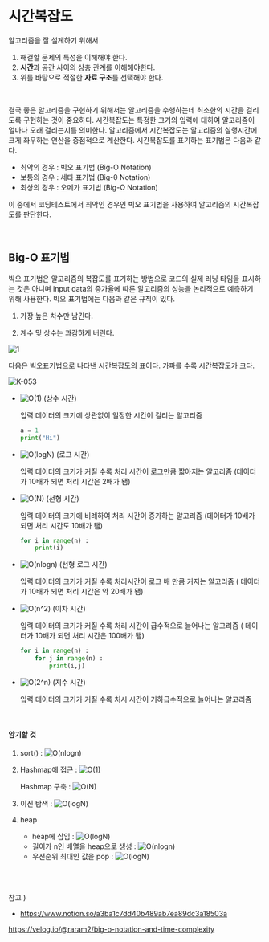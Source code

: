 #  시간복잡도

알고리즘을 잘 설계하기 위해서 

1. 해결할 문제의 특성을 이해해야 한다.
2. **시간**과 공간 사이의 상충 관계를 이해해야한다. 
3. 위를 바탕으로 적절한 **자료 구조**를 선택해야 한다. 

<br>

결국 좋은 알고리즘을 구현하기 위해서는 알고리즘을 수행하는데 최소한의 시간을 걸리도록 구현하는 것이 중요하다. 시간복잡도는 특정한 크기의 입력에 대하여 알고리즘이 얼마나 오래 걸리는지를 의미한다. 알고리즘에서 시간복잡도는 알고리즘의 실행시간에 크게 좌우하는 연산을 중점적으로 계산한다. 시간복잡도를 표기하는 표기법은 다음과 같다.

- 최악의 경우 : 빅오 표기법 (Big-O Notation)
- 보통의 경우 : 세타 표기법 (Big-θ Notation)
- 최상의 경우 : 오메가 표기법 (Big-Ω Notation)

이 중에서 코딩테스트에서 최악인 경우인 빅오 표기법을 사용하여 알고리즘의 시간복잡도를 판단한다.

<br>

##  Big-O 표기법

빅오 표기법은 알고리즘의 복잡도를 표기하는 방법으로 코드의 실제 러닝 타임을 표시하는 것은 아니며 input data의 증가율에 따른 알고리즘의 성능을 논리적으로 예측하기 위해 사용한다. 빅오 표기법에는 다음과 같은 규칙이 있다.

1. 가장 높은 차수만 남긴다.  

2. 계수 및 상수는 과감하게 버린다. 

![1](https://user-images.githubusercontent.com/68289543/101932743-987dd180-3c1e-11eb-9b3e-c4133bce2a30.gif)

다음은 빅오표기법으로 나타낸 시간복잡도의 표이다. 가파를 수록 시간복잡도가 크다.

![K-053](https://user-images.githubusercontent.com/68289543/101931156-64091600-3c1c-11eb-997b-27f5404e64aa.png)

- ![O(1)](https://user-images.githubusercontent.com/68289543/101933513-a97b1280-3c1f-11eb-82c7-4c8ddf8aae86.gif) (상수 시간)

  입력 데이터의 크기에 상관없이 일정한 시간이 걸리는 알고리즘

  ```python
  a = 1 
  print("Hi")
  ```

- ![O(logN)](https://user-images.githubusercontent.com/68289543/101933493-a08a4100-3c1f-11eb-8a52-910af54dacd4.gif) (로그 시간)

  입력 데이터의 크기가 커질 수록 처리 시간이 로그만큼 짧아지는 알고리즘 (데이터가 10배가 되면 처리 시간은 2배가 됌)

- ![O(N)](https://user-images.githubusercontent.com/68289543/101933496-a122d780-3c1f-11eb-91ed-0505b704e4e5.gif) (선형 시간)

  입력 데이터의 크기에 비례하여 처리 시간이 증가하는 알고리즘 (데이터가 10배가 되면 처리 시간도 10배가 됌)

  ```python
  for i in range(n) : 
      print(i)
  ```

- ![O(nlogn)](https://user-images.githubusercontent.com/68289543/101933501-a1bb6e00-3c1f-11eb-8f33-20a0dd2103a6.gif) (선형 로그 시간)

  입력 데이터의 크기가 커질 수록 처리시간이 로그 배 만큼 커지는 알고리즘 ( 데이터가 10배가 되면 처리 시간은 약 20배가 됌)

- ![O(n^2)](https://user-images.githubusercontent.com/68289543/101933497-a1bb6e00-3c1f-11eb-8235-8b24d0e56648.gif) (이차 시간)

  입력 데이터의 크기가 커질 수록 처리 시간이 급수적으로 늘어나는 알고리즘 ( 데이터가 10배가 되면 처리 시간은 100배가 됌)

  ```python
  for i in range(n) : 
      for j in range(n) : 
          print(i,j)
  ```

- ![O(2^n)](https://user-images.githubusercontent.com/68289543/101933502-a2540480-3c1f-11eb-8253-07b441e2eeb8.gif) (지수 시간)

  입력 데이터의 크기가 커질 수록 처시 시간이 기하급수적으로 늘어나는 알고리즘 

<br>

#### 암기할 것

1.  sort() : ![O(nlogn)](https://user-images.githubusercontent.com/68289543/101933501-a1bb6e00-3c1f-11eb-8f33-20a0dd2103a6.gif)

2. Hashmap에 접근 : ![O(1)](https://user-images.githubusercontent.com/68289543/101933513-a97b1280-3c1f-11eb-82c7-4c8ddf8aae86.gif) 

   Hashmap 구축 : ![O(N)](https://user-images.githubusercontent.com/68289543/101933496-a122d780-3c1f-11eb-91ed-0505b704e4e5.gif) 

3.  이진 탐색 : ![O(logN)](https://user-images.githubusercontent.com/68289543/101933493-a08a4100-3c1f-11eb-8a52-910af54dacd4.gif) 

4. heap 

   - heap에 삽입 : ![O(logN)](https://user-images.githubusercontent.com/68289543/101933493-a08a4100-3c1f-11eb-8a52-910af54dacd4.gif)
   - 길이가 n인 배열을  heap으로 생성 : ![O(nlogn)](https://user-images.githubusercontent.com/68289543/101933501-a1bb6e00-3c1f-11eb-8f33-20a0dd2103a6.gif)
   - 우선순위 최대인 값을 pop : ![O(logN)](https://user-images.githubusercontent.com/68289543/101933493-a08a4100-3c1f-11eb-8a52-910af54dacd4.gif)

<br>

<br>

참고 )

-  https://www.notion.so/a3ba1c7dd40b489ab7ea89dc3a18503a

  https://velog.io/@raram2/big-o-notation-and-time-complexity
